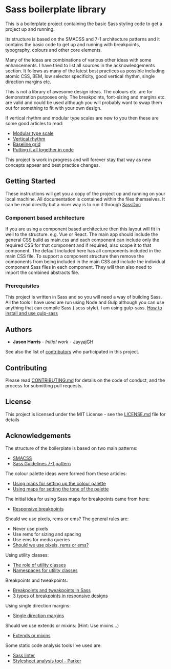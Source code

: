 # Sass boilerplate library

This is a boilerplate project containing the basic Sass styling code to get a project up and running.

Its structure is based on the SMACSS and 7-1 architecture patterns and it contains the basic code to get up and running with breakpoints, typography, colours and other core elements.

Many of the ideas are combinations of various other ideas with some enhancements.  I have tried to list all sources in the acknowledgements section.
It follows as many of the latest best practices as possible including atomic CSS, BEM, low selector specificity, good vertical rhythm, single direction margins etc.

This is not a library of awesome design ideas.  The colours etc. are for demonstration purposes only.  The breakpoints, font-sizing and margins etc. are valid and could be used although you will probably want to swap them out for something to fit with your own design.

If vertical rhythm and modular type scales are new to you then these are some good articles to read:
* [Modular type scale]( http://www.modularscale.com/?1&em&1.5&web&text )
* [Vertical rhythm](https://drewish.com/tools/vertical-rhythm/ )
* [Baseline grid](http://alistapart.com/article/settingtypeontheweb )
* [Putting it all together in code](https://scotch.io/tutorials/aesthetic-sass-3-typography-and-vertical-rhythm)

This project is work in progress and will forever stay that way as new concepts appear and best practice changes.

## Getting Started

These instructions will get you a copy of the project up and running on your local machine.  All documentation is contained within the files themselves.  It can be read directly but a nicer way is to run it through [SassDoc](http://sassdoc.com/)

### Component based architecture

If you are using a component based architecture then this layout will fit in well to the structure. e.g. Vue or React.  The main app should include the general CSS build as main.css and each component can include only the required CSS for that component and if required, also scope it to that component.  The default included here has all components included in the main CSS file.  To support a component structure then remove the components from being included in the main CSS and include the individual component Sass files in each component.  They will then also need to import the combined abstracts file.

### Prerequisites

This project is written in Sass and so you will need a way of building Sass.
All the tools I have used are run using Node and Gulp although you can use anything that can compile Sass (.scss style). I am using gulp-sass.
[How to install and use gulp-sass](https://www.npmjs.com/package/gulp-sass)

## Authors

* **Jason Harris** - *Initial work* - [JayyajGH](https://github.com/JayyajGH)

See also the list of [contributors](https://github.com/JayyajGH/Sass-Boilerplate/graphs/contributors) who participated in this project.

## Contributing

Please read [CONTRIBUTING.md](https://github.com/JayyajGH/Sass-Boilerplate/blob/master/CONTRIBUTING.md) for details on the code of conduct, and the process for submitting pull requests.

## License

This project is licensed under the MIT License - see the [LICENSE.md](https://github.com/JayyajGH/Sass-Boilerplate/blob/master/licence.md) file for details

## Acknowledgements

The structure of the boilerplate is based on two main patterns:
* [SMACSS](https://smacss.com/)
* [Sass Guidelines 7-1 pattern](https://sass-guidelin.es/#architecture)

The colour palette ideas were formed from these articles:
* [Using maps for setting up the colour palette](https://scotch.io/tutorials/aesthetic-sass-2-colors)
* [Using maps for setting the tone of the palette](http://erskinedesign.com/blog/friendlier-colour-names-sass-maps)

The initial idea for using Sass maps for breakpoints came from here:
* [Responsive breakpoints](https://www.sitepoint.com/managing-responsive-breakpoints-sass)

 Should we use pixels, rems or ems? The general rules are:
 * Never use pixels
 * Use rems for sizing and spacing
 * Use ems for media queries
 * [Should we use pixels, rems or ems?](http://engageinteractive.co.uk/blog/em-vs-rem-vs-px)

Using utility classes:
* [The role of utility classes](http://davidtheclark.com/on-utility-classes/)
* [Namespaces for utility classes](https://csswizardry.com/2015/03/more-transparent-ui-code-with-namespaces/)

Breakpoints and tweakpoints:
* [Breakpoints and tweakpoints in Sass](https://www.sitepoint.com/breakpoints-tweakpoints-sass/)
* [3 types of breakpoints in responsive designs](http://vanseodesign.com/web-design/3-breakpoint-types/)

Using single direction margins:
* [Single direction margins](https://csswizardry.com/2012/06/single-direction-margin-declarations/)

Should we use extends or mixins: (Hint: Use mixins...)
* [Extends or mixins](https://csswizardry.com/2014/11/when-to-use-extend-when-to-use-a-mixin/)


Some static code analysis tools I've used are:
* [Sass linter](https://www.npmjs.com/package/sass-lint)
* [Stylesheet analysis tool - Parker](https://github.com/katiefenn/parker)
